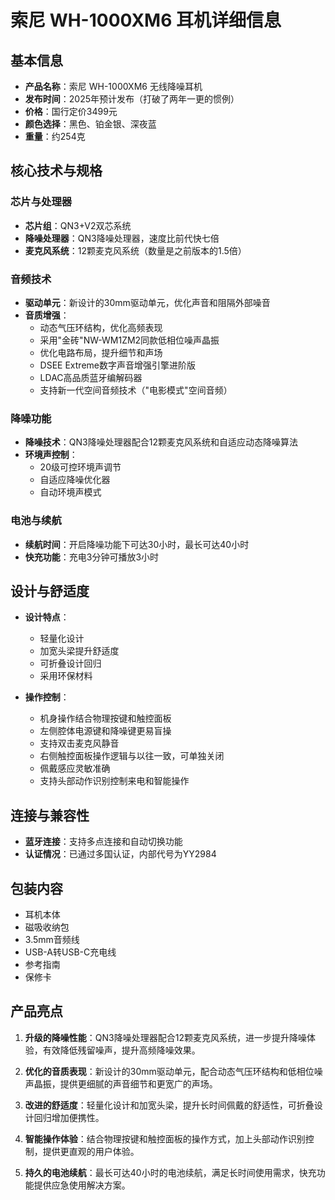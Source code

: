 # 索尼 WH-1000XM6 耳机详细信息

## 基本信息

- **产品名称**：索尼 WH-1000XM6 无线降噪耳机
- **发布时间**：2025年预计发布（打破了两年一更的惯例）
- **价格**：国行定价3499元
- **颜色选择**：黑色、铂金银、深夜蓝
- **重量**：约254克

## 核心技术与规格

### 芯片与处理器
- **芯片组**：QN3+V2双芯系统
- **降噪处理器**：QN3降噪处理器，速度比前代快七倍
- **麦克风系统**：12颗麦克风系统（数量是之前版本的1.5倍）

### 音频技术
- **驱动单元**：新设计的30mm驱动单元，优化声音和阻隔外部噪音
- **音质增强**：
  - 动态气压环结构，优化高频表现
  - 采用"金砖"NW-WM1ZM2同款低相位噪声晶振
  - 优化电路布局，提升细节和声场
  - DSEE Extreme数字声音增强引擎进阶版
  - LDAC高品质蓝牙编解码器
  - 支持新一代空间音频技术（"电影模式"空间音频）

### 降噪功能
- **降噪技术**：QN3降噪处理器配合12颗麦克风系统和自适应动态降噪算法
- **环境声控制**：
  - 20级可控环境声调节
  - 自适应降噪优化器
  - 自动环境声模式

### 电池与续航
- **续航时间**：开启降噪功能下可达30小时，最长可达40小时
- **快充功能**：充电3分钟可播放3小时

## 设计与舒适度

- **设计特点**：
  - 轻量化设计
  - 加宽头梁提升舒适度
  - 可折叠设计回归
  - 采用环保材料

- **操作控制**：
  - 机身操作结合物理按键和触控面板
  - 左侧腔体电源键和降噪键更易盲操
  - 支持双击麦克风静音
  - 右侧触控面板操作逻辑与以往一致，可单独关闭
  - 佩戴感应灵敏准确
  - 支持头部动作识别控制来电和智能操作

## 连接与兼容性

- **蓝牙连接**：支持多点连接和自动切换功能
- **认证情况**：已通过多国认证，内部代号为YY2984

## 包装内容

- 耳机本体
- 磁吸收纳包
- 3.5mm音频线
- USB-A转USB-C充电线
- 参考指南
- 保修卡

## 产品亮点

1. **升级的降噪性能**：QN3降噪处理器配合12颗麦克风系统，进一步提升降噪体验，有效降低残留噪声，提升高频降噪效果。

2. **优化的音质表现**：新设计的30mm驱动单元，配合动态气压环结构和低相位噪声晶振，提供更细腻的声音细节和更宽广的声场。

3. **改进的舒适度**：轻量化设计和加宽头梁，提升长时间佩戴的舒适性，可折叠设计回归增加便携性。

4. **智能操作体验**：结合物理按键和触控面板的操作方式，加上头部动作识别控制，提供更直观的用户体验。

5. **持久的电池续航**：最长可达40小时的电池续航，满足长时间使用需求，快充功能提供应急使用解决方案。